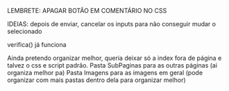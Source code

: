 LEMBRETE: APAGAR BOTÃO EM COMENTÁRIO NO CSS

IDEIAS:
depois de enviar, cancelar os inputs para não conseguir mudar o selecionado

verifica() já funciona

Ainda pretendo organizar melhor, queria deixar só a index fora de página e talvez o css e script padrão.
Pasta SubPaginas para as outras páginas (ai organiza melhor pa)
Pasta Imagens para as imagens em geral (pode organizar com mais pastas dentro dela para organizar melhor)

